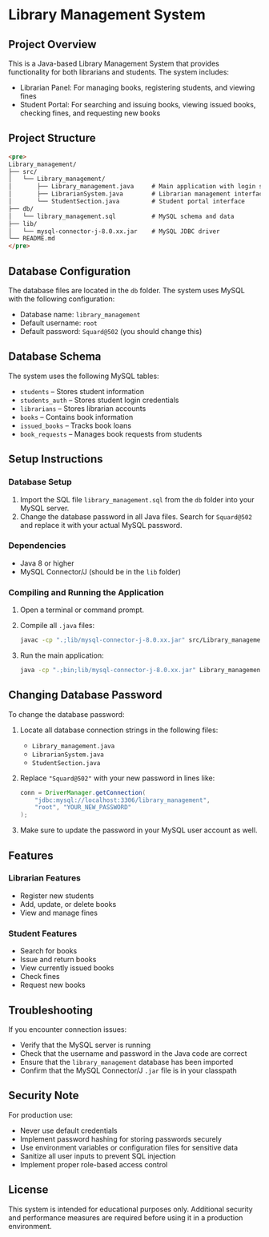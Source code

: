 


# Library Management System

## Project Overview

This is a Java-based Library Management System that provides functionality for both librarians and students. The system includes:

- Librarian Panel: For managing books, registering students, and viewing fines
- Student Portal: For searching and issuing books, viewing issued books, checking fines, and requesting new books

## Project Structure
````markdown
<pre>
Library_management/
├── src/
│   └── Library_management/
│       ├── Library_management.java     # Main application with login system
│       ├── LibrarianSystem.java        # Librarian management interface
│       └── StudentSection.java         # Student portal interface
├── db/
│   └── library_management.sql          # MySQL schema and data
├── lib/
│   └── mysql-connector-j-8.0.xx.jar    # MySQL JDBC driver
└── README.md
</pre>
````
## Database Configuration

The database files are located in the `db` folder. The system uses MySQL with the following configuration:

- Database name: `library_management`
- Default username: `root`
- Default password: `Squard@502` (you should change this)

## Database Schema

The system uses the following MySQL tables:

- `students` – Stores student information
- `students_auth` – Stores student login credentials
- `librarians` – Stores librarian accounts
- `books` – Contains book information
- `issued_books` – Tracks book loans
- `book_requests` – Manages book requests from students

## Setup Instructions

### Database Setup

1. Import the SQL file `library_management.sql` from the `db` folder into your MySQL server.
2. Change the database password in all Java files. Search for `Squard@502` and replace it with your actual MySQL password.

### Dependencies

- Java 8 or higher
- MySQL Connector/J (should be in the `lib` folder)

### Compiling and Running the Application

1. Open a terminal or command prompt.
2. Compile all `.java` files:

   ```bash
   javac -cp ".;lib/mysql-connector-j-8.0.xx.jar" src/Library_management/*.java -d bin
   ```


3. Run the main application:

   ```bash
   java -cp ".;bin;lib/mysql-connector-j-8.0.xx.jar" Library_management.Library_management
   ```

## Changing Database Password

To change the database password:

1. Locate all database connection strings in the following files:

   * `Library_management.java`
   * `LibrarianSystem.java`
   * `StudentSection.java`

2. Replace `"Squard@502"` with your new password in lines like:

   ```java
   conn = DriverManager.getConnection(
       "jdbc:mysql://localhost:3306/library_management", 
       "root", "YOUR_NEW_PASSWORD"
   );
   ```

3. Make sure to update the password in your MySQL user account as well.

## Features

### Librarian Features

* Register new students
* Add, update, or delete books
* View and manage fines

### Student Features

* Search for books
* Issue and return books
* View currently issued books
* Check fines
* Request new books

## Troubleshooting

If you encounter connection issues:

* Verify that the MySQL server is running
* Check that the username and password in the Java code are correct
* Ensure that the `library_management` database has been imported
* Confirm that the MySQL Connector/J `.jar` file is in your classpath

## Security Note

For production use:

* Never use default credentials
* Implement password hashing for storing passwords securely
* Use environment variables or configuration files for sensitive data
* Sanitize all user inputs to prevent SQL injection
* Implement proper role-based access control

## License

This system is intended for educational purposes only. Additional security and performance measures are required before using it in a production environment.

```


